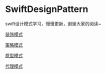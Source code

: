 # SwiftDesignPattern
swift设计模式学习，慢慢更新，谢谢大家的阅读~

[装饰模式](/Decorator)

[策略模式](/Strategy)

[原型模式](/Prototype)

[代理模式](/Proxy)